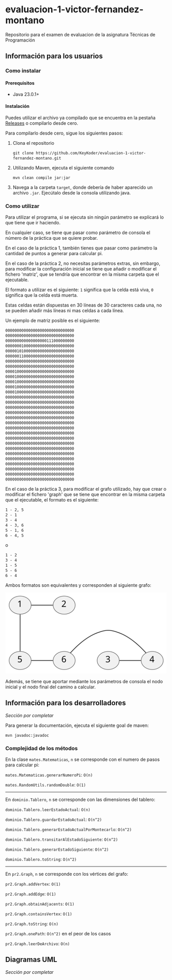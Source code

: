 # evaluacion-1-victor-fernandez-montano
Repositorio para el examen de evaluacion de la asignatura Técnicas de Programación

## Información para los usuarios

### Como instalar

#### Prerequisitos
* Java 23.0.1+

#### Instalación

Puedes utilizar el archivo ya compilado que se encuentra en la pestaña [Releases](https://github.com/KeyKoder/evaluacion-1-victor-fernandez-montano/releases) o compilarlo desde cero.

Para compilarlo desde cero, sigue los siguientes pasos:

1. Clona el repositorio

    ```
    git clone https://github.com/KeyKoder/evaluacion-1-victor-fernandez-montano.git
    ```

2. Utilizando Maven, ejecuta el siguiente comando

    ```
    mvn clean compile jar:jar
    ```

3. Navega a la carpeta `target`, donde debería de haber aparecido un archivo `.jar`. Ejecútalo desde la consola utilizando java.

### Como utilizar

Para utilizar el programa, si se ejecuta sin ningún parámetro se explicará lo que tiene que ir haciendo.

En cualquier caso, se tiene que pasar como parámetro de consola el número de la práctica que se quiere probar.

En el caso de la práctica 1, también tienes que pasar como parámetro la cantidad de puntos a generar para calcular pi.

En el caso de la práctica 2, no necesitas parámetros extras, sin embargo, para modificar la configuración inicial se tiene que añadir o modificar el fichero 'matriz', que se tendría que encontrar
en la misma carpeta que el ejecutable.

El formato a utilizar es el siguiente: `1` significa que la celda está viva, `0` significa que la celda está muerta.

Estas celdas están dispuestas en 30 líneas de 30 caracteres cada una, no se pueden añadir más líneas ni mas celdas a cada línea.

Un ejemplo de matriz posible es el siguiente:
```
000000000000000000000000000000
000000000000000000000000000000
000000000000000000111000000000
000000010000000000000000000000
000001010000000000000000000000
000000110000000000000000000000
000000000000000000000000000000
000000000000000000000000000000
000010000000000000000000000000
000010000000000000000000000000
000010000000000000000000000000
000010000000000000000000000000
000010000000000000000000000000
000000000000000000000000000000
000000000000000000000000000000
000000000000000000000000000000
000000000000000000000000000000
000000000000000000000000000000
000000000000000000000000000000
000000000000000000000000000000
000000000000000000000000000000
000000000000000000000000000000
000000000000000000000000000000
000000000000000000000000000000
000000000000000000000000000000
000000000000000000000000000000
000000000000000000000000000000
000000000000000000000000000000
000000000000000000000000000000
000000000000000000000000000000
```


En el caso de la práctica 3, para modificar el grafo utilizado, hay que crear o modificar el fichero 'graph' que se tiene que encontrar en la misma carpeta que el ejecutable, el formato es el siguiente:
```
1 - 2, 5
2 - 1
3 - 4
4 - 3, 6
5 - 1, 6
6 - 4, 5
```

o

```
1 - 2
3 - 4
1 - 5
5 - 6
6 - 4
```

Ambos formatos son equivalentes y corresponden al siguiente grafo:

![](assets/graph.svg)

Además, se tiene que aportar mediante los parámetros de consola el nodo inicial y el nodo final del camino a calcular.

## Información para los desarrolladores
*Sección por completar*

Para generar la documentación, ejecuta el siguiente goal de maven:

```
mvn javadoc:javadoc
```

### Complejidad de los métodos
En la clase `mates.Matematicas`, `n` se corresponde con el numero de pasos para calcular pi:

`mates.Matematicas.generarNumeroPi`: `O(n)`

`mates.RandomUtils.randomDouble`: `O(1)`

---

En `dominio.Tablero`, `n` se corresponde con las dimensiones del tablero:

`dominio.Tablero.leerEstadoActual`: `O(n)`

`dominio.Tablero.guardarEstadoActual`: `O(n^2)`

`dominio.Tablero.generarEstadoActualPorMontecarlo`: `O(n^2)`

`dominio.Tablero.transitarAlEstadoSiguiente`: `O(n^2)`

`dominio.Tablero.generarEstadoSiguiente`: `O(n^2)`

`dominio.Tablero.toString`: `O(n^2)`

---

En `pr2.Graph`, `n` se corresponde con los vértices del grafo:

`pr2.Graph.addVertex`: `O(1)`

`pr2.Graph.addEdge`: `O(1)`

`pr2.Graph.obtainAdjacents`: `O(1)`

`pr2.Graph.containsVertex`: `O(1)`

`pr2.Graph.toString`: `O(n)`

`pr2.Graph.onePath`: `O(n^2)` en el peor de los casos

`pr2.Graph.leerDeArchivo`: `O(n)`

## Diagramas UML
*Sección por completar*
